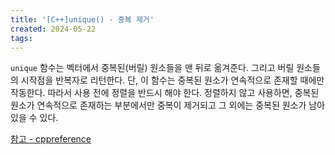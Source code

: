 ```yaml
---
title: '[C++]unique() - 중복 제거'
created: 2024-05-22
tags:
---
```


`unique` 함수는 벡터에서 중복된(버릴) 원소들을 맨 뒤로 옮겨준다. 그리고 버릴 원소들의 시작점을 반복자로 리턴한다.
단, 이 함수는 중복된 원소가 연속적으로 존재할 때에만 작동한다. 따라서 사용 전에 정렬을 반드시 해야 한다. 정렬하지 않고 사용하면, 중복된 원소가 연속적으로 존재하는 부분에서만 중복이 제거되고 그 외에는 중복된 원소가 남아있을 수 있다.

[참고 - cppreference][1]

[1]: https://en.cppreference.com/w/cpp/algorithm/unique
